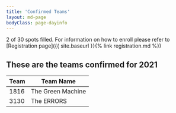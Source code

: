 ```yaml
---
title: 'Confirmed Teams'
layout: md-page
bodyClass: page-dayinfo
---
```


2 of 30 spots filled.
For information on how to enroll please refer to
[Registration page]({{ site.baseurl }}{% link registration.md %})

## These are the teams confirmed for 2021

| Team | Team Name |
| ---- | ------------------------ |
| 1816 | The Green Machine        |
| 3130 | The ERRORS               |
